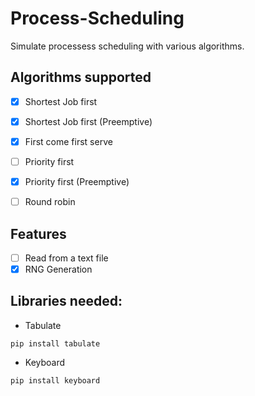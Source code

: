 # Process-Scheduling
 Simulate processess scheduling with various algorithms.

## Algorithms supported
- [x] Shortest Job first
- [x] Shortest Job first (Preemptive)
- [x] First come first serve
- [ ] Priority first
- [x] Priority first (Preemptive)
- [ ] Round robin


## Features

- [ ] Read from a text file
- [x] RNG Generation

## Libraries needed:
- Tabulate

```
pip install tabulate
```

- Keyboard

```
pip install keyboard
```

